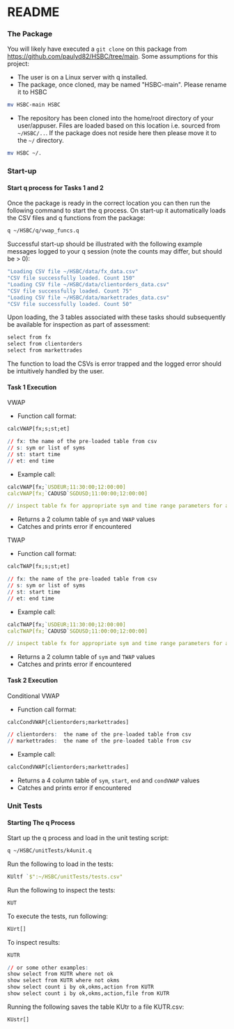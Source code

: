 # README

### The Package
You will likely have executed a `git clone` on this package from https://github.com/paulyd82/HSBC/tree/main. Some assumptions for this project:

- The user is on a Linux server with q installed.
- The package, once cloned, may be named "HSBC-main". Please rename it to HSBC
```bash
mv HSBC-main HSBC
```
- The repository has been cloned into the home/root directory of your user/appuser. Files are loaded based on this location i.e. sourced from `~/HSBC/..`. If the package does not reside here then please move it to the `~/` directory. 
```bash
mv HSBC ~/.
```

### Start-up

#### Start q process for Tasks 1 and 2
Once the package is ready in the correct location you can then run the following command to start the q process. On start-up it automatically loads the CSV files and q functions from the package:

```bash
q ~/HSBC/q/vwap_funcs.q
```

Successful start-up should be illustrated with the following example messages logged to your q session (note the counts may differ, but should be > 0):

```q
"Loading CSV file ~/HSBC/data/fx_data.csv"
"CSV file successfully loaded. Count 150"
"Loading CSV file ~/HSBC/data/clientorders_data.csv"
"CSV file successfully loaded. Count 75"
"Loading CSV file ~/HSBC/data/markettrades_data.csv"
"CSV file successfully loaded. Count 50"
```
Upon loading, the 3 tables associated with these tasks should subsequently be available for inspection as part of assessment:

```q 
select from fx
select from clientorders
select from markettrades
```

The function to load the CSVs is error trapped and the logged error should be intuitively handled by the user.

#### Task 1 Execution

VWAP

- Function call format:
```q 
calcVWAP[fx;s;st;et]

// fx: the name of the pre-loaded table from csv
// s: sym or list of syms
// st: start time
// et: end time
```


- Example call:
```q 
calcVWAP[fx;`USDEUR;11:30:00;12:00:00]
calcVWAP[fx;`CADUSD`SGDUSD;11:00:00;12:00:00]

// inspect table fx for appropriate sym and time range parameters for any other calls
```
- Returns a 2 column table of `sym` and `VWAP` values
- Catches and prints error if encountered

TWAP

- Function call format:
```q 
calcTWAP[fx;s;st;et]

// fx: the name of the pre-loaded table from csv
// s: sym or list of syms
// st: start time
// et: end time
```


- Example call:
```q 
calcTWAP[fx;`USDEUR;11:30:00;12:00:00]
calcTWAP[fx;`CADUSD`SGDUSD;11:00:00;12:00:00]

// inspect table fx for appropriate sym and time range parameters for any other calls
```
- Returns a 2 column table of `sym` and `TWAP` values
- Catches and prints error if encountered

#### Task 2 Execution

Conditional VWAP

- Function call format:
```q 
calcCondVWAP[clientorders;markettrades]

// clientorders:  the name of the pre-loaded table from csv
// markettrades:  the name of the pre-loaded table from csv
```


- Example call:
```q 
calcCondVWAP[clientorders;markettrades]
```
- Returns a 4 column table of `sym`, `start`, `end` and `condVWAP` values
- Catches and prints error if encountered


### Unit Tests

#### Starting The q Process
Start up the q process and load in the unit testing script:

```bash
q ~/HSBC/unitTests/k4unit.q
```

Run the following to load in the tests:
```q 
KUltf `$":~/HSBC/unitTests/tests.csv"
```

Run the following to inspect the tests:
```q 
KUT
```

To execute the tests, run following:
```q 
KUrt[]
```

To inspect results: 
```q 
KUTR

// or some other examples:
show select from KUTR where not ok
show select from KUTR where not okms
show select count i by ok,okms,action from KUTR
show select count i by ok,okms,action,file from KUTR
```

Running the following saves the table KUtr to a file KUTR.csv:
```q 
KUstr[] 
```